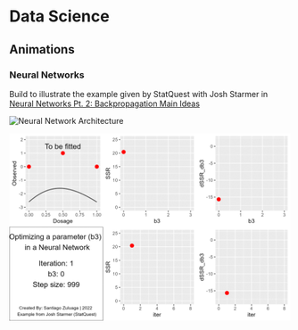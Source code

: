 # Data Science

## Animations

### Neural Networks

Build to illustrate the example given by StatQuest with Josh Starmer in [Neural Networks Pt. 2: Backpropagation Main Ideas](https://www.youtube.com/watch?v=IN2XmBhILt4)

![Neural Network Architecture](neural-network-architecture.png)

![Neural Network (Backpropagation method) Animation](Animations/NeuralNetworks/BackPropagation.gif)



